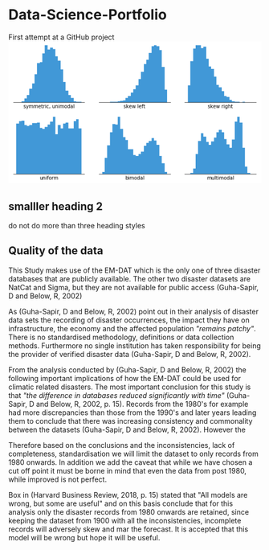 # Data-Science-Portfolio
First attempt at a GitHub project
![histogram](histogram.png)
## smalller heading 2
do not do more than three heading styles
## Quality of the data 
This Study makes use of the EM-DAT which is the only one of  three disaster databases that are publicly available. The other two disaster datasets are NatCat 
and Sigma, but they are not available for public access (Guha-Sapir, D and Below, R, 2002)

 As (Guha-Sapir, D and Below, R, 2002) point out in their analysis of disaster data sets the recording of disaster occurrences, the impact they have on infrastructure, the economy and the affected population *"remains patchy"*. There is no standardised methodology, definitions or data collection methods. Furthermore no single institution has taken responsibility for being the provider of verified disaster data (Guha-Sapir, D and Below, R, 2002).

From the analysis conducted by (Guha-Sapir, D and Below, R, 2002) the following important implications of how the EM-DAT could be used for climatic related disasters. 
The most important conclusion for this study is that *"the difference in databases reduced significantly with time"* (Guha-Sapir, D and Below, R, 2002, p. 15). 
Records from the 1980's for example had more discrepancies than those from the 1990's and later years leading them to conclude that there was increasing consistency and commonality between the datasets (Guha-Sapir, D and Below, R, 2002). However the 

Therefore based on the conclusions and the inconsistencies, lack of completeness, standardisation we will limit the dataset to only records from 1980 onwards. In addition we add the caveat that while we have chosen a cut off point it must be borne in mind that even the data from post 1980, while improved is not perfect. 

Box in (Harvard Business Review, 2018, p. 15) stated that "All models are wrong, but some are useful" and on this basis conclude that for this analysis only the disaster records from 1980 onwards are retained, since keeping the dataset from 1900 with all the inconsistencies, incomplete records will adversely skew and mar the forecast. It is accepted that this model will be wrong but hope it will be useful.

